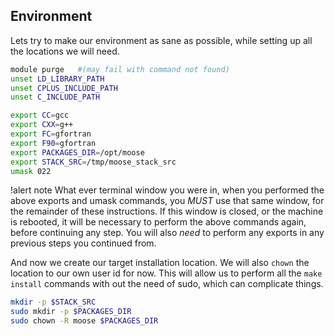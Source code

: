 ## Environment

Lets try to make our environment as sane as possible, while setting up all the locations we will need.

```bash
module purge   #(may fail with command not found)
unset LD_LIBRARY_PATH
unset CPLUS_INCLUDE_PATH
unset C_INCLUDE_PATH

export CC=gcc
export CXX=g++
export FC=gfortran
export F90=gfortran
export PACKAGES_DIR=/opt/moose
export STACK_SRC=/tmp/moose_stack_src
umask 022
```

!alert note
What ever terminal window you were in, when you performed the above exports and umask commands, you
_MUST_ use that same window, for the remainder of these instructions. If this window is closed, or
the machine is rebooted, it will be necessary to perform the above commands again, before continuing
any step. You will also _need_ to perform any exports in any previous steps you continued from.


And now we create our target installation location. We will also `chown` the location to our own user
id for now. This will allow us to perform all the `make install` commands with out the need of sudo,
which can complicate things.

```bash
mkdir -p $STACK_SRC
sudo mkdir -p $PACKAGES_DIR
sudo chown -R moose $PACKAGES_DIR
```
